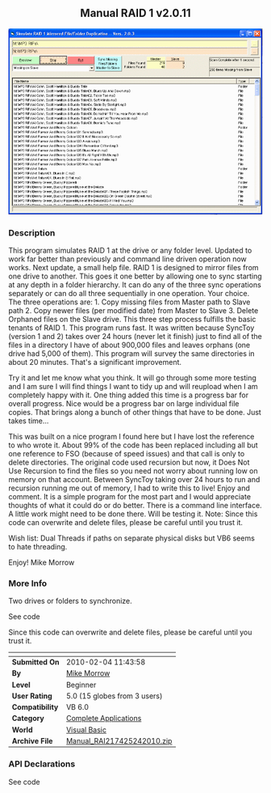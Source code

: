﻿<div align="center">

## Manual RAID 1  v2\.0\.11

<img src="PIC20101141814444905.gif">
</div>

### Description

This program simulates RAID 1 at the drive or any folder level. Updated to work far better than previously and command line driven operation now works. Next update, a small help file. RAID 1 is designed to mirror files from one drive to another. This goes it one better by allowing one to sync starting at any depth in a folder hierarchy. It can do any of the three sync operations separately or can do all three sequentially in one operation. Your choice. The three operations are: 1. Copy missing files from Master path to Slave path 2. Copy newer files (per modified date) from Master to Slave 3. Delete Orphaned files on the Slave drive. This three step process fulfills the basic tenants of RAID 1. This program runs fast. It was written because SyncToy (version 1 and 2) takes over 24 hours (never let it finish) just to find all of the files in a directory I have of about 900,000 files and leaves orphans (one drive had 5,000 of them). This program will survey the same directories in about 20 minutes. That's a significant improvement.

Try it and let me know what you think. It will go through some more testing and I am sure I will find things I want to tidy up and will reupload when I am completely happy with it. One thing added this time is a progress bar for overall progress. Nice would be a progress bar on large individual file copies. That brings along a bunch of other things that have to be done. Just takes time...

This was built on a nice program I found here but I have lost the reference to who wrote it. About 99% of the code has been replaced including all but one reference to FSO (because of speed issues) and that call is only to delete directories. The original code used recursion but now, it Does Not Use Recursion to find the files so you need not worry about running low on memory on that account. Between SyncToy taking over 24 hours to run and recursion running me out of memory, I had to write this to live! Enjoy and comment. It is a simple program for the most part and I would appreciate thoughts of what it could do or do better. There is a command line interface. A little work might need to be done there. Will be testing it. Note: Since this code can overwrite and delete files, please be careful until you trust it.

Wish list: Dual Threads if paths on separate physical disks but VB6 seems to hate threading.

Enjoy! Mike Morrow
 
### More Info
 
Two drives or folders to synchronize.

See code

Since this code can overwrite and delete files, please be careful until you trust it.


<span>             |<span>
---                |---
**Submitted On**   |2010-02-04 11:43:58
**By**             |[Mike Morrow](https://github.com/Planet-Source-Code/PSCIndex/blob/master/ByAuthor/mike-morrow.md)
**Level**          |Beginner
**User Rating**    |5.0 (15 globes from 3 users)
**Compatibility**  |VB 6\.0
**Category**       |[Complete Applications](https://github.com/Planet-Source-Code/PSCIndex/blob/master/ByCategory/complete-applications__1-27.md)
**World**          |[Visual Basic](https://github.com/Planet-Source-Code/PSCIndex/blob/master/ByWorld/visual-basic.md)
**Archive File**   |[Manual\_RAI217425242010\.zip](https://github.com/Planet-Source-Code/mike-morrow-manual-raid-1-v2-0-11__1-72826/archive/master.zip)

### API Declarations

See code





